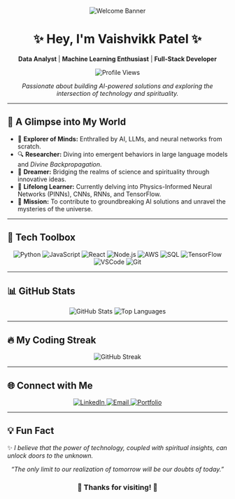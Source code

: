 <!-- 
  Filename: README.md
  Location: https://github.com/PatelVaishvikk/PatelVaishvikk 
-->

<p align="center">
  <img src="https://user-images.githubusercontent.com/XXXXXX/awesome-banner.gif" alt="Welcome Banner" />
</p>

<div align="center">
  <h1>✨ Hey, I'm Vaishvikk Patel ✨</h1>
  <p>
    <b>Data Analyst</b> | <b>Machine Learning Enthusiast</b> | <b>Full-Stack Developer</b>
  </p>
  <img src="https://komarev.com/ghpvc/?username=PatelVaishvikk&style=flat-square" alt="Profile Views" />
  <p>
    <i>Passionate about building AI-powered solutions and exploring the intersection of technology and spirituality.</i>
  </p>
</div>

---

## 🌟 A Glimpse into My World

- 🧠 **Explorer of Minds:** Enthralled by AI, LLMs, and neural networks from scratch.  
- 🔍 **Researcher:** Diving into emergent behaviors in large language models and *Divine Backpropagation*.  
- 🌌 **Dreamer:** Bridging the realms of science and spirituality through innovative ideas.  
- 🌱 **Lifelong Learner:** Currently delving into Physics-Informed Neural Networks (PINNs), CNNs, RNNs, and TensorFlow.  
- 🎯 **Mission:** To contribute to groundbreaking AI solutions and unravel the mysteries of the universe.

---

## 🔧 Tech Toolbox

<div align="center">
  <img src="https://img.shields.io/badge/Code-Python-blue?logo=python" alt="Python" />
  <img src="https://img.shields.io/badge/Code-JavaScript-yellow?logo=javascript" alt="JavaScript" />
  <img src="https://img.shields.io/badge/Framework-React-blue?logo=react" alt="React" />
  <img src="https://img.shields.io/badge/Runtime-Node.js-green?logo=node.js" alt="Node.js" />
  <img src="https://img.shields.io/badge/Cloud-AWS-orange?logo=amazon-aws" alt="AWS" />
  <img src="https://img.shields.io/badge/DB-SQL-purple?logo=sqlite" alt="SQL" />
  <img src="https://img.shields.io/badge/Tools-TensorFlow-orange?logo=tensorflow" alt="TensorFlow" />
  <img src="https://img.shields.io/badge/IDE-VSCode-blue?logo=visual-studio-code" alt="VSCode" />
  <img src="https://img.shields.io/badge/VersionControl-Git-orange?logo=git" alt="Git" />
</div>

---

## 📊 GitHub Stats

<div align="center">
  <img src="https://github-readme-stats.vercel.app/api?username=PatelVaishvikk&show_icons=true&theme=radical" alt="GitHub Stats" />
  <img src="https://github-readme-stats.vercel.app/api/top-langs/?username=PatelVaishvikk&layout=compact&theme=radical" alt="Top Languages" />
</div>

---

## 🔥 My Coding Streak

<div align="center">
  <img src="https://github-readme-streak-stats.herokuapp.com/?user=PatelVaishvikk&theme=radical" alt="GitHub Streak" />
</div>

---

## 🌐 Connect with Me

<p align="center">
  <a href="https://www.linkedin.com/in/vaishvik-patel/">
    <img src="https://img.shields.io/badge/-LinkedIn-blue?logo=linkedin&logoColor=white" alt="LinkedIn" />
  </a>
  <a href="mailto:your.email@example.com">
    <img src="https://img.shields.io/badge/-Email-red?logo=gmail&logoColor=white" alt="Email" />
  </a>
  <a href="https://yourportfolio.com">
    <img src="https://img.shields.io/badge/-Portfolio-red?logo=firefox&logoColor=white" alt="Portfolio" />
  </a>
</p>

---

## 💡 Fun Fact

✨ *I believe that the power of technology, coupled with spiritual insights, can unlock doors to the unknown.*  

<p align="center">
  <i>“The only limit to our realization of tomorrow will be our doubts of today.”</i>  
</p>

<div align="center">
  <h3>💖 Thanks for visiting! 💖</h3>
</div>
